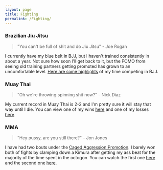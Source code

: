 ```yaml
---
layout: page
title: Fighting
permalink: /Fighting/
---
```


### Brazilian Jiu Jitsu

> "You can't be full of shit and do Jiu Jitsu" - Joe Rogan

I currently have my blue belt in BJJ, but I haven't trained consistently in about a year. Not sure how soon I'll get back to it, but the FOMO from seeing
old training partners getting promoted has grown to an uncomfortable level. [Here are some highlights](https://youtu.be/Hk4yjscElds) of my time competing in BJJ.

### Muay Thai

> "Oh we're throwing spinning shit now?" - Nick Diaz

My current record in Muay Thai is 2-2 and I'm pretty sure it will stay that way until I die. You can view one of my wins [here](https://youtu.be/vBENzHeO1E4) 
and one of my losses [here](https://youtu.be/0vtLnuh8sp8).

### MMA

> "Hey pussy, are you still there?" - Jon Jones

I have had two bouts under the [Caged Aggression Promotion](http://www.cagedaggressionevents.com/home.html). 
I barely won both of fights by clamping down a Kimura after getting my ass beat for the majority of the time spent in the octogon. You can watch the first one
[here](https://www.youtube.com/watch?v=HS0-9Qrv-KE) and the second one [here](https://www.youtube.com/watch?v=MpsP5vWX2l8&t=631s). 

